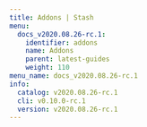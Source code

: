 ```yaml
---
title: Addons | Stash
menu:
  docs_v2020.08.26-rc.1:
    identifier: addons
    name: Addons
    parent: latest-guides
    weight: 110
menu_name: docs_v2020.08.26-rc.1
info:
  catalog: v2020.08.26-rc.1
  cli: v0.10.0-rc.1
  version: v2020.08.26-rc.1
---
```


